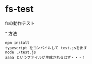 # fs-test
fsの動作テスト

" 方法

```
npm install
typescript をコンパイルして test.jsを出す
node ./test.js
aaaa というファイルが生成されるはず・・・！
```
